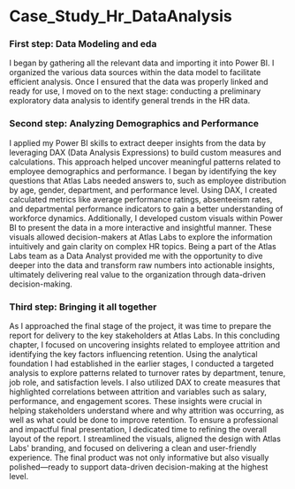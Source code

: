 # Case_Study_Hr_DataAnalysis
### First step: Data Modeling and eda
I began by gathering all the relevant data and importing it into Power BI. I organized the various data sources within the data model to facilitate efficient analysis. Once I ensured that the data was properly linked and ready for use, I moved on to the next stage: conducting a preliminary exploratory data analysis to identify general trends in the HR data.

### Second step:  Analyzing Demographics and Performance
I applied my Power BI skills to extract deeper insights from the data by leveraging DAX (Data Analysis Expressions) to build custom measures and calculations. This approach helped uncover meaningful patterns related to employee demographics and performance.
I began by identifying the key questions that Atlas Labs needed answers to, such as employee distribution by age, gender, department, and performance level. Using DAX, I created calculated metrics like average performance ratings, absenteeism rates, and departmental performance indicators to gain a better understanding of workforce dynamics.
Additionally, I developed custom visuals within Power BI to present the data in a more interactive and insightful manner. These visuals allowed decision-makers at Atlas Labs to explore the information intuitively and gain clarity on complex HR topics.
Being a part of the Atlas Labs team as a Data Analyst provided me with the opportunity to dive deeper into the data and transform raw numbers into actionable insights, ultimately delivering real value to the organization through data-driven decision-making.

### Third step: Bringing it all together
As I approached the final stage of the project, it was time to prepare the report for delivery to the key stakeholders at Atlas Labs. In this concluding chapter, I focused on uncovering insights related to employee attrition and identifying the key factors influencing retention.
Using the analytical foundation I had established in the earlier stages, I conducted a targeted analysis to explore patterns related to turnover rates by department, tenure, job role, and satisfaction levels. I also utilized DAX to create measures that highlighted correlations between attrition and variables such as salary, performance, and engagement scores. These insights were crucial in helping stakeholders understand where and why attrition was occurring, as well as what could be done to improve retention.
To ensure a professional and impactful final presentation, I dedicated time to refining the overall layout of the report. I streamlined the visuals, aligned the design with Atlas Labs' branding, and focused on delivering a clean and user-friendly experience. The final product was not only informative but also visually polished—ready to support data-driven decision-making at the highest level.
